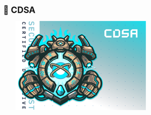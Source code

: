 # 🔵 CDSA

<figure><img src="../.gitbook/assets/image.png" alt=""><figcaption></figcaption></figure>
